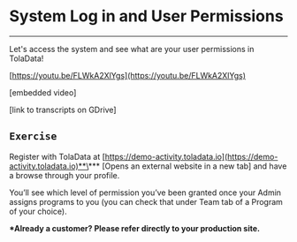 # System Log in and User Permissions

---

Let's access the system and see what are your user permissions in TolaData!

[https://youtu.be/FLWkA2XlYgs](https://youtu.be/FLWkA2XlYgs)

\[embedded video\]

\[link to transcripts on GDrive\]

## `Exercise`

Register with TolaData at [https://demo-activity.toladata.io](https://demo-activity.toladata.io)**\*** \[Opens an external website in a new tab\] and have a browse through your profile.

You’ll see which level of permission you’ve been granted once your Admin assigns programs to you \(you can check that under Team tab of a Program of your choice\).

**\*Already a customer? Please refer directly to your production site.**

